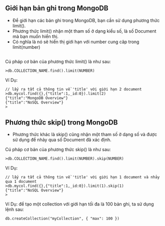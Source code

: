 
## Giới hạn bản ghi trong MongoDB
- Để giới hạn các bản ghi trong MongoDB, bạn cần sử dụng phương thức limit(). 
- Phương thức limit() nhận một tham số ở dạng kiểu số, là số Document mà bạn muốn hiển thị.
- Có nghĩa là nó sẽ hiển thị giới hạn với number cung câp trong limit(number)

##

Cú pháp cơ bản của phương thức limit() là như sau:
```roomsql
>db.COLLECTION_NAME.find().limit(NUMBER)
```

Ví Dụ:
```roomsql
// lấy ra tất cả thông tin về 'title' với giới hạn 2 document
>db.mycol.find({},{"title":1,_id:0}).limit(2)
{"title":"MongoDB Overview"}
{"title":"NoSQL Overview"}
>
```


## Phương thức skip() trong MongoDB
- Phương thức khác là skip() cũng nhận một tham số ở dạng số và được sử dụng để nhảy qua số Document đã xác định.

Cú pháp cơ bản của phương thức skip() là như sau:
```roomsql
>db.COLLECTION_NAME.find().limit(NUMBER).skip(NUMBER)
```

Ví Dụ:
```roomsql
// lấy ra tất cả thông tin về 'title' với giới hạn 1 document và nhảy qua 1 document
>db.mycol.find({},{"title":1,_id:0}).limit(1).skip(1)
{"title":"NoSQL Overview"}
>
```


Ví Dụ: để tạo một collection với giới hạn tối đa là 100 bản ghi, ta sử dụng lệnh sau:
```roomsql
db.createCollection("myCollection", { "max": 100 })
```















